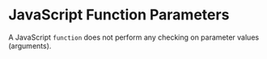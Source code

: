 # JavaScript Function Parameters

A JavaScript `function` does not perform any checking on parameter values (arguments).
